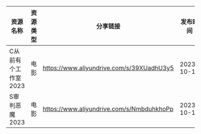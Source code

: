 | 资源名称         | 资源类型 | 分享链接                                      | 发布时间       |
| ------------ | ---- | ----------------------------------------- | ---------- |
| C从前有个工作室2023 | 电影   | https://www.aliyundrive.com/s/39XUadhU3y5 | 2023-10-18 |
| S审判恶魔2023    | 电影   | https://www.aliyundrive.com/s/NmbduhkhoPp | 2023-10-18 |
